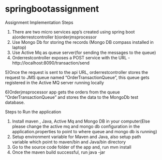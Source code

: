 # springbootassignment

Assignment Implementation Steps
1)	There are two micro services app’s created using spring boot a)orderrestcontroller b)orderjmsprocessor
2)	Use Mongo Db for storing the records (Mongo DB compass installed in laptop)
3)	Use Active Mq as queue server(for sending the messages to the queue)
4)	Orderrestcontroller exposes a POST service with the URL -http://localhost:8090/transaction/send

5)Once the request is sent to the api URL, orderrestcontroller stores the request to JMS queue named “OrderTransactionQueue”, this queue gets registered in the Active MQ server running locally

6)Orderjmsprocessor app gets the orders from the queue “OrderTransactionQueue” and stores the data to the MongoDb test database.
 
Steps to Run the application
1)	Install maven , Java, Active Mq and Mongo DB in your computer(Else please change the active mq and mongo db configuration in the application.properties to point to where queue and mongo db is running)
2)	Setup environment variable for Maven and Java, also setup path variable which point to maven/bin and Java/bin directory
3)	Go to the source code folder of the app and, run mvn install
4)	Once the maven build successful, run java -jar <name of the jar file> 



